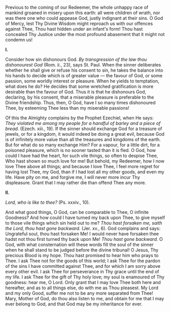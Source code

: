 
Previous to the coming of our Redeemer, the whole unhappy race of mankind groaned in misery upon this earth: all were children of wrath, nor was there one who could appease God, justly indignant at their sins. O God of Mercy, lest Thy Divine Wisdom might reproach us with our offences against Thee, Thou hast hidden under an infant\'s form! Thou hast concealed Thy Justice under the most profound abasement that it might not condemn us!

**I\.**

Consider how sin dishonours God. *By transgression of the law thou dishonourest God* (Rom. ii., 23), says St. Paul. When the sinner deliberates whether he shall give or refuse his consent to sin, he takes the balance into his hands to decide which is of greater value — the favour of God, or some passion, some worldly interest or pleasure. When he yields to temptation, what does he do? He decides that some wretched gratification is more desirable than the favour of God. Thus it is that he dishonours God, declaring, by his consent, that a miserable pleasure is preferable to the Divine friendship. Thus, then, O God, have I so many times dishonoured Thee, by esteeming Thee less than my miserable passions!

Of this the Almighty complains by the Prophet Ezechiel, when He says: *They violated me among my people for a handful of barley and a piece of bread.* (Ezech. xiii., 19). If the sinner should exchange God for a treasure of jewels, or for a kingdom, it would indeed be doing a great evil, because God is of infinitely more value than all the treasures and kingdoms of the earth. But for what do so many exchange Him? For a vapour, for a little dirt, for a poisoned pleasure, which is no sooner tasted than it is fled. O God, how could I have had the heart, for such vile things, so often to despise Thee, Who hast shown so much love for me! But behold, my Redeemer, how I now love Thee above all things; and because I love Thee, I feel more regret for having lost Thee, my God, than if I had lost all my other goods, and even my life. Have pity on me, and forgive me, I will never more incur Thy displeasure. Grant that I may rather die than offend Thee any more.

**II\.**

*Lord, who is like to thee?* (Ps. xxxiv., 10).

And what good things, O God, can be comparable to Thee, O infinite Goodness? And how could I have turned my back upon Thee, to give myself to those vile things which sin held out to me? *Thou hast forsaken me, saith the Lord, thou hast gone backward.* (Jer. xv., 6). God complains and says: Ungrateful soul, thou hast forsaken Me! I would never have forsaken thee hadst not thou first turned thy back upon Me! *Thou hast gone backward.* O God, with what consternation will these words fill the soul of the sinner when he shall stand to be judged before the divine tribunal! O Jesus, Thy precious Blood is my hope. Thou hast promised to hear him who prays to Thee. I ask Thee not for the goods of this world; I ask Thee for the pardon of the sins I have committed against Thee, and for which I am sorry above every other evil. I ask Thee for perseverance in Thy grace until the end of my life. I ask Thee for the gift of Thy holy love; my soul is enamoured of Thy goodness: hear me, O Lord. Only grant that I may love Thee both here and hereafter, and as to all things else, do with me as Thou pleasest. My Lord and my only Good, suffer me not to be any more separated from Thee! Mary, Mother of God, do thou also listen to me, and obtain for me that I may ever belong to God, and that God may be my inheritance for ever.

